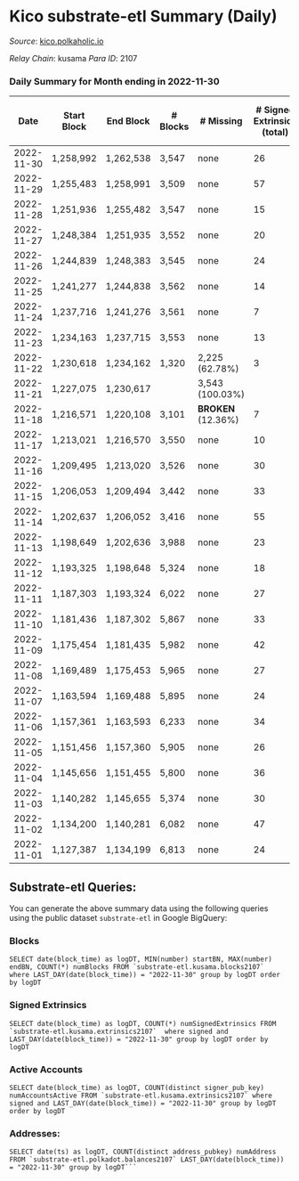 # Kico substrate-etl Summary (Daily)

_Source_: [kico.polkaholic.io](https://kico.polkaholic.io)

*Relay Chain*: kusama
*Para ID*: 2107



### Daily Summary for Month ending in 2022-11-30


| Date | Start Block | End Block | # Blocks | # Missing | # Signed Extrinsics (total) | # Active Accounts | # Addresses with Balances | # Events | # Transfers | # XCM Transfers In | # XCM Transfers Out |
| ---- | ----------- | --------- | -------- | --------- | --------------------------- | ----------------- | ------------------------- | -------- | ----------- | ------------------ | ------------------- |
| 2022-11-30 | 1,258,992 | 1,262,538 | 3,547 | none  | 26 | 9 |  | 25,003 | 28  | 1 ($308.45) | 3 ($316.47) |
| 2022-11-29 | 1,255,483 | 1,258,991 | 3,509 | none  | 57 | 5 |  | 24,813 | 10  |   | 1 ($10.65) |
| 2022-11-28 | 1,251,936 | 1,255,482 | 3,547 | none  | 15 | 6 |  | 24,946 | 19  | 1 ($265.96) | 1 ($292.44) |
| 2022-11-27 | 1,248,384 | 1,251,935 | 3,552 | none  | 20 | 5 |  | 25,007 | 28  |   | 1 ($1.13) |
| 2022-11-26 | 1,244,839 | 1,248,383 | 3,545 | none  | 24 | 8 |  | 24,995 | 33  |   |   |
| 2022-11-25 | 1,241,277 | 1,244,838 | 3,562 | none  | 14 | 6 |  | 25,039 | 18  | 1 ($288.81) | 1 ($291.39) |
| 2022-11-24 | 1,237,716 | 1,241,276 | 3,561 | none  | 7 | 3 |  | 24,980 | 8  |   |   |
| 2022-11-23 | 1,234,163 | 1,237,715 | 3,553 | none  | 13 | 7 |  | 24,952 | 13  |   |   |
| 2022-11-22 | 1,230,618 | 1,234,162 | 1,320 | 2,225 (62.78%) | 3 | 2 |  | 8,827 | 2  | 1 ($271.89) | 1 ($270.84) |
| 2022-11-21 | 1,227,075 | 1,230,617 |  | 3,543 (100.03%) |  |  |  |  |   |   |   |
| 2022-11-18 | 1,216,571 | 1,220,108 | 3,101 |  **BROKEN** (12.36%) | 7 | 3 |  | 21,750 | 8  |   |   |
| 2022-11-17 | 1,213,021 | 1,216,570 | 3,550 | none  | 10 | 9 |  | 24,910 | 6  | 1 ($41.26) | 1 ($1,888.61) |
| 2022-11-16 | 1,209,495 | 1,213,020 | 3,526 | none  | 30 | 9 |  | 24,890 | 37  |   | 1 ($1,008.04) |
| 2022-11-15 | 1,206,053 | 1,209,494 | 3,442 | none  | 33 | 12 |  | 24,312 | 36  | 3 ($29.06) | 1 ($23.74) |
| 2022-11-14 | 1,202,637 | 1,206,052 | 3,416 | none  | 55 | 13 |  | 24,345 | 68  | 8 ($761.37) | 11 ($875.84) |
| 2022-11-13 | 1,198,649 | 1,202,636 | 3,988 | none  | 23 | 6 |  | 28,061 | 17  | 3 ($73.96) | 4 ($81.49) |
| 2022-11-12 | 1,193,325 | 1,198,648 | 5,324 | none  | 18 | 7 |  | 37,418 | 23  | 3 ($267.66) | 1 ($297.94) |
| 2022-11-11 | 1,187,303 | 1,193,324 | 6,022 | none  | 27 | 10 |  | 42,323 | 22  | 3 ($995.03) | 5 ($2,209.17) |
| 2022-11-10 | 1,181,436 | 1,187,302 | 5,867 | none  | 33 | 14 |  | 41,280 | 26  | 5 ($3,345.95) | 7 ($6,134.42) |
| 2022-11-09 | 1,175,454 | 1,181,435 | 5,982 | none  | 42 | 12 |  | 42,179 | 49  | 4 ($859.56) | 5 ($918.38) |
| 2022-11-08 | 1,169,489 | 1,175,453 | 5,965 | none  | 27 | 9 |  | 41,975 | 30  | 5 ($1,628.17) | 5 ($1,854.32) |
| 2022-11-07 | 1,163,594 | 1,169,488 | 5,895 | none  | 24 | 12 |  | 41,423 | 28  |   |   |
| 2022-11-06 | 1,157,361 | 1,163,593 | 6,233 | none  | 34 | 10 |  | 43,879 | 47  |   | 1 ($139.51) |
| 2022-11-05 | 1,151,456 | 1,157,360 | 5,905 | none  | 26 | 7 |  | 41,550 | 36  | 4 ($981.84) | 3 ($955.28) |
| 2022-11-04 | 1,145,656 | 1,151,455 | 5,800 | none  | 36 | 11 |  | 40,875 | 54  |   |   |
| 2022-11-03 | 1,140,282 | 1,145,655 | 5,374 | none  | 30 | 11 |  | 37,837 | 41  | 1 ($234.84) |   |
| 2022-11-02 | 1,134,200 | 1,140,281 | 6,082 | none  | 47 | 13 |  | 42,916 | 54  | 6 ($1,283.87) | 7 ($4,248.67) |
| 2022-11-01 | 1,127,387 | 1,134,199 | 6,813 | none  | 24 | 8 |  | 47,844 | 24  |   | 2 ($90.99) |

## Substrate-etl Queries:
You can generate the above summary data using the following queries using the public dataset `substrate-etl` in Google BigQuery:


### Blocks
```
SELECT date(block_time) as logDT, MIN(number) startBN, MAX(number) endBN, COUNT(*) numBlocks FROM `substrate-etl.kusama.blocks2107`  where LAST_DAY(date(block_time)) = "2022-11-30" group by logDT order by logDT
```


### Signed Extrinsics
```
SELECT date(block_time) as logDT, COUNT(*) numSignedExtrinsics FROM `substrate-etl.kusama.extrinsics2107`  where signed and LAST_DAY(date(block_time)) = "2022-11-30" group by logDT order by logDT
```


### Active Accounts
```
SELECT date(block_time) as logDT, COUNT(distinct signer_pub_key) numAccountsActive FROM `substrate-etl.kusama.extrinsics2107` where signed and LAST_DAY(date(block_time)) = "2022-11-30" group by logDT order by logDT
```


### Addresses:
```
SELECT date(ts) as logDT, COUNT(distinct address_pubkey) numAddress FROM `substrate-etl.polkadot.balances2107` LAST_DAY(date(block_time)) = "2022-11-30" group by logDT```

